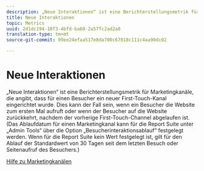 ```yaml
---
description: „Neue Interaktionen“ ist eine Berichterstellungsmetrik für Marketingkanäle, die angibt, dass für einen Besucher ein neuer First-Touch-Kanal eingerichtet wurde. Dies kann der Fall sein, wenn ein Besucher die Website zum ersten Mal aufruft oder wenn der Besucher auf die Website zurückkehrt, nachdem der vorherige First-Touch-Channel abgelaufen ist. (Das Ablaufdatum für einen Marketingkanal kann für die Report Suite unter „Admin Tools“ über die Option „Besucherinteraktionsablauf“ festgelegt werden. Wenn für die Report Suite kein Wert festgelegt ist, gilt für den Ablauf der Standardwert von 30 Tagen seit dem letzten Besuch oder Seitenaufruf des Besuchers.)
title: Neue Interaktionen
topic: Metrics
uuid: 2d1dc194-10f3-4bfd-ba60-2a57fc2ad2a8
translation-type: tm+mt
source-git-commit: 99ee24efaa517e8da700c67818c111c4aa90dc02

---
```



# Neue Interaktionen

„Neue Interaktionen“ ist eine Berichterstellungsmetrik für Marketingkanäle, die angibt, dass für einen Besucher ein neuer First-Touch-Kanal eingerichtet wurde. Dies kann der Fall sein, wenn ein Besucher die Website zum ersten Mal aufruft oder wenn der Besucher auf die Website zurückkehrt, nachdem der vorherige First-Touch-Channel abgelaufen ist. (Das Ablaufdatum für einen Marketingkanal kann für die Report Suite unter „Admin Tools“ über die Option „Besucherinteraktionsablauf“ festgelegt werden. Wenn für die Report Suite kein Wert festgelegt ist, gilt für den Ablauf der Standardwert von 30 Tagen seit dem letzten Besuch oder Seitenaufruf des Besuchers.)

[Hilfe zu Marketingkanälen](https://marketing.adobe.com/resources/help/de_DE/mchannel/)

